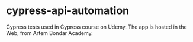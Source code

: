 # cypress-api-automation
Cypress tests used in Cypress course on Udemy. The app is hosted in the Web, from Artem Bondar Academy.

